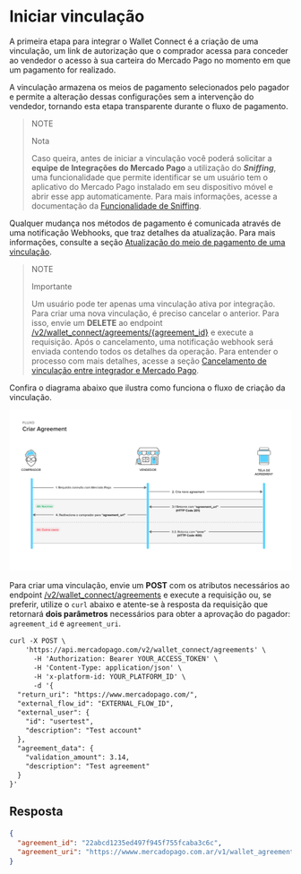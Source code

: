# Iniciar vinculação

A primeira etapa para integrar o Wallet Connect é a criação de uma vinculação, um link de autorização que o comprador acessa para conceder ao vendedor o acesso à sua carteira do Mercado Pago no momento em que um pagamento for realizado. 

A vinculação armazena os meios de pagamento selecionados pelo pagador e permite a alteração dessas configurações sem a intervenção do vendedor, tornando esta etapa transparente durante o fluxo de pagamento. 

> NOTE
>
> Nota
>
> Caso queira, antes de iniciar a vinculação você poderá solicitar a **equipe de Integrações do Mercado Pago** a utilização do **_Sniffing_**, uma funcionalidade que permite identificar se um usuário tem o aplicativo do Mercado Pago instalado em seu dispositivo móvel e abrir esse app automaticamente. Para mais informações, acesse a documentação da [Funcionalidade de Sniffing](/developers/pt/docs/wallet-connect/account-linking-flow/create-agreement/sniffing-feature).

Qualquer mudança nos métodos de pagamento é comunicada através de uma notificação Webhooks, que traz detalhes da atualização. 
Para mais informações, consulte a seção [Atualização do meio de pagamento de uma vinculação](/developers/pt/docs/wallet-connect/additional-content/your-integrations/notifications/webhooks).

> NOTE
>
> Importante
>
> Um usuário pode ter apenas uma vinculação ativa por integração. Para criar uma nova vinculação, é preciso cancelar o anterior. Para isso, envie um **DELETE** ao endpoint [/v2/wallet_connect/agreements/{agreement_id}](/developers/pt/reference/wallet_connect/_wallet_connect_agreements_agreement_id/delete) e execute a requisição. Após o cancelamento, uma notificação webhook será enviada contendo todos os detalhes da operação. Para entender o processo com mais detalhes, acesse a seção [Cancelamento de vinculação entre integrador e Mercado Pago](/developers/pt/docs/wallet-connect/additional-content/your-integrations/notifications/webhooks).

Confira o diagrama abaixo que ilustra como funciona o fluxo de criação da vinculação.

![Criar vinculação](/images/wallet-connect/new-create-agreement.pt.png)

Para criar uma vinculação, envie um **POST** com os atributos necessários ao endpoint [/v2/wallet_connect/agreements](/developers/pt/reference/wallet_connect/_wallet_connect_agreements/post) e execute a requisição ou, se preferir, utilize o `curl` abaixo e atente-se à resposta da requisição que retornará **dois parâmetros** necessários para obter a aprovação do pagador: `agreement_id` e `agreement_uri`.

```curl
curl -X POST \
    'https://api.mercadopago.com/v2/wallet_connect/agreements' \
      -H 'Authorization: Bearer YOUR_ACCESS_TOKEN' \
      -H 'Content-Type: application/json' \
      -H 'x-platform-id: YOUR_PLATFORM_ID' \
      -d '{
  "return_uri": "https://www.mercadopago.com/",
  "external_flow_id": "EXTERNAL_FLOW_ID",
  "external_user": {
    "id": "usertest",
    "description": "Test account"
  },
  "agreement_data": {
    "validation_amount": 3.14,
    "description": "Test agreement"
  }
}'
```

## Resposta

```json
{
  "agreement_id": "22abcd1235ed497f945f755fcaba3c6c",
  "agreement_uri": "https://wwww.mercadopago.com.ar/v1/wallet_agreement/22abcd1235ed497f945f755fcaba3c6c"
}
```